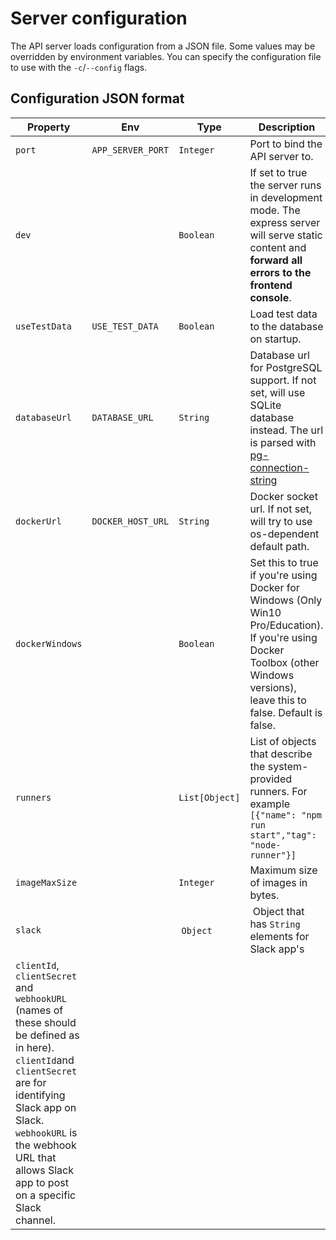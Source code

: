 
# Server configuration

The API server loads configuration from a JSON file. Some values may be overridden by
environment variables. You can specify the configuration file to use with the `-c`/`--config` flags.

## Configuration JSON format

| Property | Env | Type | Description |
| --- | --- | --- | --- |
| `port` | `APP_SERVER_PORT` | `Integer` | Port to bind the API server to. |
| `dev` | | `Boolean` | If set to true the server runs in development mode. The express server will serve static content and **forward all errors to the frontend console**. |
| `useTestData` | `USE_TEST_DATA` | `Boolean` | Load test data to the database on startup. |
| `databaseUrl` | `DATABASE_URL` | `String` | Database url for PostgreSQL support. If not set, will use SQLite database instead. The url is parsed with [pg-connection-string](https://www.npmjs.com/package/pg-connection-string) |
| `dockerUrl` | `DOCKER_HOST_URL` | `String` | Docker socket url. If not set, will try to use os-dependent default path. |
| `dockerWindows` | | `Boolean` | Set this to true if you're using Docker for Windows (Only Win10 Pro/Education). If you're using Docker Toolbox (other Windows versions), leave this to false. Default is false. |
| `runners` | | `List[Object]` | List of objects that describe the system-provided runners. For example `[{"name": "npm run start","tag": "node-runner"}]` |
| `imageMaxSize` | | `Integer` | Maximum size of images in bytes. |
| `slack`| | `Object` | Object that has `String` elements for Slack app's
`clientId`, `clientSecret` and `webhookURL` (names of these should be defined as in here). `clientId`and `clientSecret` are for identifying Slack app on Slack. `webhookURL` is the webhook URL that allows Slack app to post on a specific Slack channel. |
